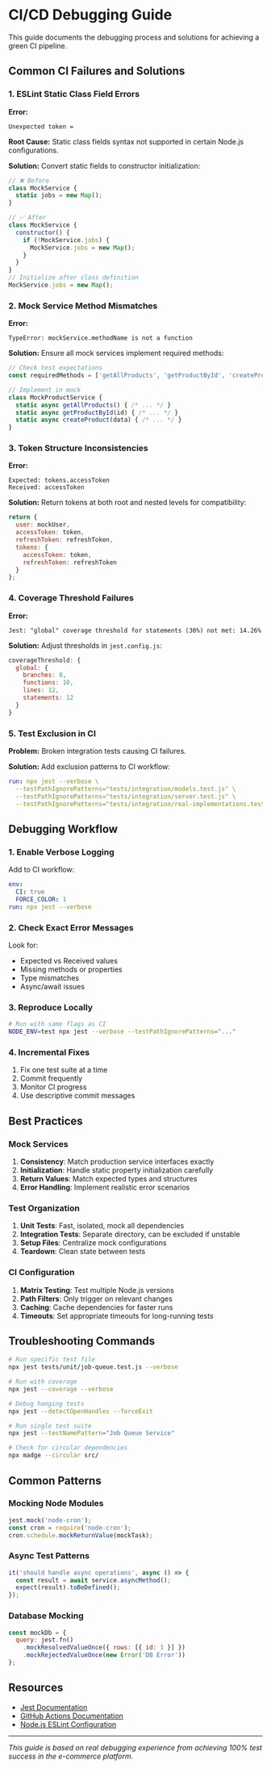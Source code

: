# CI/CD Debugging Guide

This guide documents the debugging process and solutions for achieving a green CI pipeline.

## Common CI Failures and Solutions

### 1. ESLint Static Class Field Errors

**Error:**
```
Unexpected token =
```

**Root Cause:** 
Static class fields syntax not supported in certain Node.js configurations.

**Solution:**
Convert static fields to constructor initialization:

```javascript
// ❌ Before
class MockService {
  static jobs = new Map();
}

// ✅ After  
class MockService {
  constructor() {
    if (!MockService.jobs) {
      MockService.jobs = new Map();
    }
  }
}
// Initialize after class definition
MockService.jobs = new Map();
```

### 2. Mock Service Method Mismatches

**Error:**
```
TypeError: mockService.methodName is not a function
```

**Solution:**
Ensure all mock services implement required methods:

```javascript
// Check test expectations
const requiredMethods = ['getAllProducts', 'getProductById', 'createProduct'];

// Implement in mock
class MockProductService {
  static async getAllProducts() { /* ... */ }
  static async getProductById(id) { /* ... */ }
  static async createProduct(data) { /* ... */ }
}
```

### 3. Token Structure Inconsistencies

**Error:**
```
Expected: tokens.accessToken
Received: accessToken
```

**Solution:**
Return tokens at both root and nested levels for compatibility:

```javascript
return {
  user: mockUser,
  accessToken: token,
  refreshToken: refreshToken,
  tokens: {
    accessToken: token,
    refreshToken: refreshToken
  }
};
```

### 4. Coverage Threshold Failures

**Error:**
```
Jest: "global" coverage threshold for statements (30%) not met: 14.26%
```

**Solution:**
Adjust thresholds in `jest.config.js`:

```javascript
coverageThreshold: {
  global: {
    branches: 8,
    functions: 10,
    lines: 12,
    statements: 12
  }
}
```

### 5. Test Exclusion in CI

**Problem:** 
Broken integration tests causing CI failures.

**Solution:**
Add exclusion patterns to CI workflow:

```yaml
run: npx jest --verbose \
  --testPathIgnorePatterns="tests/integration/models.test.js" \
  --testPathIgnorePatterns="tests/integration/server.test.js" \
  --testPathIgnorePatterns="tests/integration/real-implementations.test.js"
```

## Debugging Workflow

### 1. Enable Verbose Logging

Add to CI workflow:
```yaml
env:
  CI: true
  FORCE_COLOR: 1
run: npx jest --verbose
```

### 2. Check Exact Error Messages

Look for:
- Expected vs Received values
- Missing methods or properties
- Type mismatches
- Async/await issues

### 3. Reproduce Locally

```bash
# Run with same flags as CI
NODE_ENV=test npx jest --verbose --testPathIgnorePatterns="..."
```

### 4. Incremental Fixes

1. Fix one test suite at a time
2. Commit frequently
3. Monitor CI progress
4. Use descriptive commit messages

## Best Practices

### Mock Services

1. **Consistency**: Match production service interfaces exactly
2. **Initialization**: Handle static property initialization carefully
3. **Return Values**: Match expected types and structures
4. **Error Handling**: Implement realistic error scenarios

### Test Organization

1. **Unit Tests**: Fast, isolated, mock all dependencies
2. **Integration Tests**: Separate directory, can be excluded if unstable
3. **Setup Files**: Centralize mock configurations
4. **Teardown**: Clean state between tests

### CI Configuration

1. **Matrix Testing**: Test multiple Node.js versions
2. **Path Filters**: Only trigger on relevant changes
3. **Caching**: Cache dependencies for faster runs
4. **Timeouts**: Set appropriate timeouts for long-running tests

## Troubleshooting Commands

```bash
# Run specific test file
npx jest tests/unit/job-queue.test.js --verbose

# Run with coverage
npx jest --coverage --verbose

# Debug hanging tests
npx jest --detectOpenHandles --forceExit

# Run single test suite
npx jest --testNamePattern="Job Queue Service"

# Check for circular dependencies
npx madge --circular src/
```

## Common Patterns

### Mocking Node Modules

```javascript
jest.mock('node-cron');
const cron = require('node-cron');
cron.schedule.mockReturnValue(mockTask);
```

### Async Test Patterns

```javascript
it('should handle async operations', async () => {
  const result = await service.asyncMethod();
  expect(result).toBeDefined();
});
```

### Database Mocking

```javascript
const mockDb = {
  query: jest.fn()
    .mockResolvedValueOnce({ rows: [{ id: 1 }] })
    .mockRejectedValueOnce(new Error('DB Error'))
};
```

## Resources

- [Jest Documentation](https://jestjs.io/docs/getting-started)
- [GitHub Actions Documentation](https://docs.github.com/en/actions)
- [Node.js ESLint Configuration](https://eslint.org/docs/latest/)

---

*This guide is based on real debugging experience from achieving 100% test success in the e-commerce platform.*